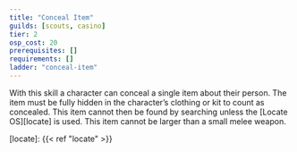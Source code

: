 ```yaml
---
title: "Conceal Item"
guilds: [scouts, casino]
tier: 2
osp_cost: 20
prerequisites: []
requirements: []
ladder: "conceal-item"
---
```

With this skill a character can conceal a single item about their person. The item must be fully hidden in the character’s clothing or kit to count as concealed. This item cannot then be found by searching unless the [Locate OS][locate] is used. This item cannot be larger than a small melee weapon.

[locate]: {{< ref "locate" >}}
